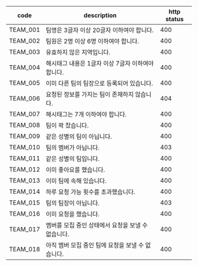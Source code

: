 | code     | description                   | http status |
|----------|-------------------------------|-------------|
| TEAM_001 | 팀명은 3글자 이상 20글자 이하여야 합니다.     | 400         
| TEAM_002 | 팀원은 2명 이상 6명 이하여야 합니다.        | 400         
| TEAM_003 | 유효하지 않은 지역입니다.                | 400         
| TEAM_004 | 해시태그 내용은 1글자 이상 7글자 이하여야 합니다. | 400         
| TEAM_005 | 이미 다른 팀의 팀장으로 등록되어 있습니다.      | 400         
| TEAM_006 | 요청된 정보를 가지는 팀이 존재하지 않습니다.     | 404         
| TEAM_007 | 해시태그는 7개 이하여야 합니다.            | 400         
| TEAM_008 | 팀이 꽉 찼습니다.                    | 400         
| TEAM_009 | 같은 성별의 팀이 아닙니다.               | 400         
| TEAM_010 | 팀의 멤버가 아닙니다.                  | 403         
| TEAM_011 | 같은 성별의 팀입니다.                  | 400         
| TEAM_012 | 이미 좋아요를 했습니다.                 | 400         
| TEAM_013 | 이미 팀에 속해 있습니다.                | 400         
| TEAM_014 | 하루 요청 가능 횟수를 초과했습니다.          | 400         
| TEAM_015 | 팀의 팀장이 아닙니다.                  | 403         
| TEAM_016 | 이미 요청을 했습니다.                  | 400         
| TEAM_017 | 멤버를 모집 중인 상태에서 요청을 보낼 수 없습니다. | 400         
| TEAM_018 | 아직 멤버 모집 중인 팀에 요청을 보낼 수 없습니다. | 400         